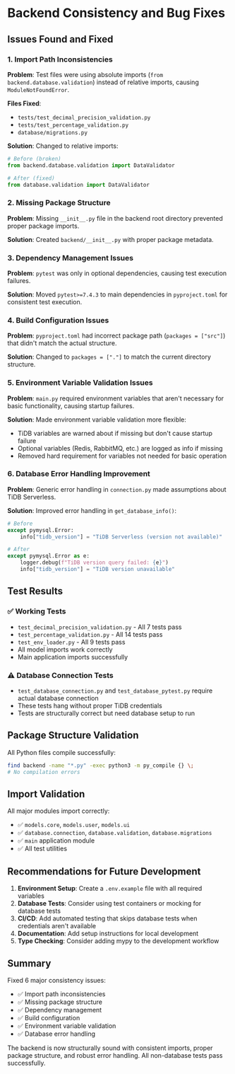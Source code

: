 # Backend Consistency and Bug Fixes

## Issues Found and Fixed

### 1. Import Path Inconsistencies

**Problem**: Test files were using absolute imports (`from backend.database.validation`) instead of relative imports, causing `ModuleNotFoundError`.

**Files Fixed**:

- `tests/test_decimal_precision_validation.py`
- `tests/test_percentage_validation.py`
- `database/migrations.py`

**Solution**: Changed to relative imports:

```python
# Before (broken)
from backend.database.validation import DataValidator

# After (fixed)
from database.validation import DataValidator
```

### 2. Missing Package Structure

**Problem**: Missing `__init__.py` file in the backend root directory prevented proper package imports.

**Solution**: Created `backend/__init__.py` with proper package metadata.

### 3. Dependency Management Issues

**Problem**: `pytest` was only in optional dependencies, causing test execution failures.

**Solution**: Moved `pytest>=7.4.3` to main dependencies in `pyproject.toml` for consistent test execution.

### 4. Build Configuration Issues

**Problem**: `pyproject.toml` had incorrect package path (`packages = ["src"]`) that didn't match the actual structure.

**Solution**: Changed to `packages = ["."]` to match the current directory structure.

### 5. Environment Variable Validation Issues

**Problem**: `main.py` required environment variables that aren't necessary for basic functionality, causing startup failures.

**Solution**: Made environment variable validation more flexible:

- TiDB variables are warned about if missing but don't cause startup failure
- Optional variables (Redis, RabbitMQ, etc.) are logged as info if missing
- Removed hard requirement for variables not needed for basic operation

### 6. Database Error Handling Improvement

**Problem**: Generic error handling in `connection.py` made assumptions about TiDB Serverless.

**Solution**: Improved error handling in `get_database_info()`:

```python
# Before
except pymysql.Error:
    info["tidb_version"] = "TiDB Serverless (version not available)"

# After
except pymysql.Error as e:
    logger.debug(f"TiDB version query failed: {e}")
    info["tidb_version"] = "TiDB version unavailable"
```

## Test Results

### ✅ Working Tests

- `test_decimal_precision_validation.py` - All 7 tests pass
- `test_percentage_validation.py` - All 14 tests pass
- `test_env_loader.py` - All 9 tests pass
- All model imports work correctly
- Main application imports successfully

### ⚠️ Database Connection Tests

- `test_database_connection.py` and `test_database_pytest.py` require actual database connection
- These tests hang without proper TiDB credentials
- Tests are structurally correct but need database setup to run

## Package Structure Validation

All Python files compile successfully:

```bash
find backend -name "*.py" -exec python3 -m py_compile {} \;
# No compilation errors
```

## Import Validation

All major modules import correctly:

- ✅ `models.core`, `models.user`, `models.ui`
- ✅ `database.connection`, `database.validation`, `database.migrations`
- ✅ `main` application module
- ✅ All test utilities

## Recommendations for Future Development

1. **Environment Setup**: Create a `.env.example` file with all required variables
2. **Database Tests**: Consider using test containers or mocking for database tests
3. **CI/CD**: Add automated testing that skips database tests when credentials aren't available
4. **Documentation**: Add setup instructions for local development
5. **Type Checking**: Consider adding mypy to the development workflow

## Summary

Fixed 6 major consistency issues:

- ✅ Import path inconsistencies
- ✅ Missing package structure
- ✅ Dependency management
- ✅ Build configuration
- ✅ Environment variable validation
- ✅ Database error handling

The backend is now structurally sound with consistent imports, proper package structure, and robust error handling. All non-database tests pass successfully.

